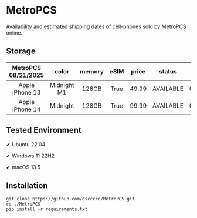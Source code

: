 # MetroPCS
Availability and estimated shipping dates of cell-phones sold by MetroPCS online.
## Storage
|MetroPCS 08/21/2025|color|memory|eSIM|price|status|shipping from|shipping to|
|:--:|:--:|:--:|:--:|:--:|:--:|:--:|:--:|
|Apple iPhone 13|Midnight M1|128GB|True|49.99|AVAILABLE|08/21/2025|08/27/2025|
|Apple iPhone 14|Midnight|128GB|True|99.99|AVAILABLE|08/21/2025|08/27/2025|

## Tested Environment
✔ Ubuntu 22.04

✔ Windows 11 22H2

✔ macOS 13.5
## Installation
```
git clone https://github.com/dsccccc/MetroPCS.git
cd ./MetroPCS
pip install -r requirements.txt
```
